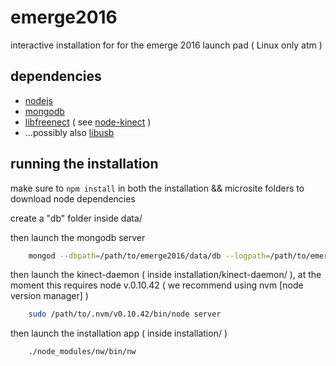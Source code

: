 # emerge2016
interactive installation for for the emerge 2016 launch pad ( Linux only atm )

## dependencies
* [nodejs](https://nodejs.org/)
* [mongodb](https://www.mongodb.org/)
* [libfreenect](https://github.com/OpenKinect/libfreenect) ( see [node-kinect](https://github.com/nguyer/node-kinect/blob/master/README.md) )
* ...possibly also [libusb](http://www.libusb.org/)

## running the installation

make sure to `npm install` in both the installation && microsite folders to download node dependencies

create a "db" folder inside data/  

then launch the mongodb server

```sh
    mongod --dbpath=/path/to/emerge2016/data/db --logpath=/path/to/emerge2016/data/db/mongod.log
```

then launch the kinect-daemon ( inside installation/kinect-daemon/ ), at the moment this requires node v.0.10.42 ( we recommend using nvm [node version manager] )

```sh
    sudo /path/to/.nvm/v0.10.42/bin/node server
```

then launch the installation app ( inside installation/ )

```sh
    ./node_modules/nw/bin/nw
```

